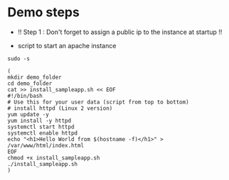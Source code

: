# Demo steps

* !! Step 1 : Don't forget to assign a public ip to the instance at startup !!

* script to start an apache instance

```
sudo -s
```

```
(
mkdir demo_folder
cd demo_folder
cat >> install_sampleapp.sh << EOF
#!/bin/bash
# Use this for your user data (script from top to bottom)
# install httpd (Linux 2 version)
yum update -y
yum install -y httpd
systemctl start httpd
systemctl enable httpd
echo "<h1>Hello World from $(hostname -f)</h1>" > /var/www/html/index.html
EOF
chmod +x install_sampleapp.sh
./install_sampleapp.sh
)
```